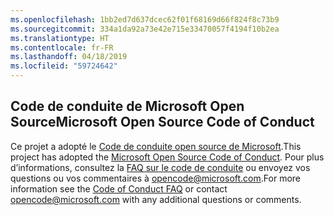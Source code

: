 ```yaml
---
ms.openlocfilehash: 1bb2ed7d637dcec62f01f68169d66f824f8c73b9
ms.sourcegitcommit: 334a1da92a73e42e715e33470057f4194f10b2ea
ms.translationtype: HT
ms.contentlocale: fr-FR
ms.lasthandoff: 04/18/2019
ms.locfileid: "59724642"
---
```

## <a name="microsoft-open-source-code-of-conduct"></a><span data-ttu-id="51c6d-101">Code de conduite de Microsoft Open Source</span><span class="sxs-lookup"><span data-stu-id="51c6d-101">Microsoft Open Source Code of Conduct</span></span>

<span data-ttu-id="51c6d-102">Ce projet a adopté le [Code de conduite open source de Microsoft](https://opensource.microsoft.com/codeofconduct/).</span><span class="sxs-lookup"><span data-stu-id="51c6d-102">This project has adopted the [Microsoft Open Source Code of Conduct](https://opensource.microsoft.com/codeofconduct/).</span></span>
<span data-ttu-id="51c6d-103">Pour plus d’informations, consultez la [FAQ sur le code de conduite](https://opensource.microsoft.com/codeofconduct/faq/) ou envoyez vos questions ou vos commentaires à [opencode@microsoft.com](mailto:opencode@microsoft.com).</span><span class="sxs-lookup"><span data-stu-id="51c6d-103">For more information see the [Code of Conduct FAQ](https://opensource.microsoft.com/codeofconduct/faq/) or contact [opencode@microsoft.com](mailto:opencode@microsoft.com) with any additional questions or comments.</span></span>

